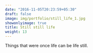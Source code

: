 ```yaml
---
date: "2016-11-05T20:23:59+05:30"
draft: false
image: img/portfolio/still_life_1.jpg
showonlyimage: true
title: Still still life
weight: 13
---
```


Things that were once life can be life still. 

